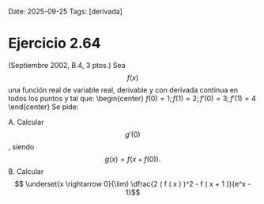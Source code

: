 Date: 2025-09-25
Tags: [derivada]

# Ejercicio 2.64

 (Septiembre 2002, B.4, 3 ptos.) Sea  $$ f ( x )$$   una función real de variable real, derivable y con derivada continua en todos los puntos y tal que:
 \begin{center}
$f ( 0 ) = 1 ; f ( 1 ) = 2 ; f' ( 0 ) = 3 ; f' ( 1 ) = 4$
\end{center} 
Se pide:

A.    Calcular  $$ g' ( 0 )$$  , siendo  $$ g ( x ) = f ( x + f ( 0 ) ) .$$ 
B.    Calcular  $$ \underset{x \rightarrow 0}{\lim} \dfrac{2 ( f ( x ) )^2 - f ( x + 1 )}{e^x - 1}$$ 
